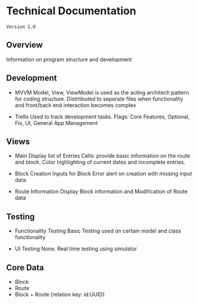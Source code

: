 # Technical Documentation
``Version 1.0``

## Overview

Information on program structure and development


## Development

- MVVM
Model, View, ViewModel is used as the acting architech pattern for coding structure.
Distrtibuted to seperate files when functionality and front/back end interaction becomes complex

- Trello
Used to track development tasks.
Flags: Core Features, Optional, Fix, UI, General App Management


## Views

- Main
Display list of Entries
Cells: provide basic information on the route and block. Color highlighting of current dates and incomplete entries.

- Block Creation
Inputs for Block
Error alert on creation with missing input data

- Route Information
Display Block information and Modification of Route data


## Testing

- Functionality Testing
Basic Testing used on certain model and class functionality

- UI Testing
None. Real time testing using simulator


## Core Data

- Block 
- Route
- Block + Route (relation key: id:UUID)
